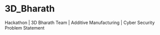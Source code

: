 # 3D_Bharath
Hackathon | 3D Bharath Team | Additive Manufacturing | Cyber Security Problem Statement
